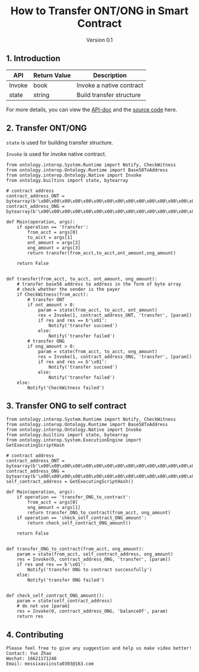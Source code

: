 <h1 align="center">How to Transfer ONT/ONG in Smart Contract</h1>
<p align="center" class="version">Version 0.1</p>

## 1. Introduction

| API                          | Return Value  | Description                                       |
| ---------------------------- | ---- | ---------------------------------------- |
| Invoke                 | book |   Invoke a native contract         |
| state | string |      Build transfer structure             |

For more details, you can view the [API-doc](http://dev-docs.ont.io/#/docs-en/DeveloperGuide/smartcontract/05-sc-api) and the [source code](https://github.com/ontio/ontology-python-compiler) here.


## 2. Transfer ONT/ONG

`state` is used for building transfer structure.

`Invoke` is used for invoke native contract.

```
from ontology.interop.System.Runtime import Notify, CheckWitness
from ontology.interop.Ontology.Runtime import Base58ToAddress
from ontology.interop.Ontology.Native import Invoke
from ontology.builtins import state, bytearray

# contract address 
contract_address_ONT = bytearray(b'\x00\x00\x00\x00\x00\x00\x00\x00\x00\x00\x00\x00\x00\x00\x00\x00\x00\x00\x00\x01')
contract_address_ONG = bytearray(b'\x00\x00\x00\x00\x00\x00\x00\x00\x00\x00\x00\x00\x00\x00\x00\x00\x00\x00\x00\x02')

def Main(operation, args):
    if operation == 'transfer':
        from_acct = args[0]
        to_acct = args[1]
        ont_amount = args[2]
        ong_amount = args[3]
        return transfer(from_acct,to_acct,ont_amount,ong_amount)
    
    return False


def transfer(from_acct, to_acct, ont_amount, ong_amount):
    # transfer base58 address to address in the form of byte array 
    # check whether the sender is the payer
    if CheckWitness(from_acct):
        # transfer ONT
        if ont_amount > 0:
            param = state(from_acct, to_acct, ont_amount)
            res = Invoke(1, contract_address_ONT, 'transfer', [param])
            if res and res == b'\x01':
                Notify('transfer succeed')
            else:
                Notify('transfer failed')
        # transfer ONG
        if ong_amount > 0:
            param = state(from_acct, to_acct, ong_amount)
            res = Invoke(1, contract_address_ONG, 'transfer', [param])
            if res and res == b'\x01':
                Notify('transfer succeed')
            else:
                Notify('transfer failed')
    else:
        Notify('CheckWitness failed')
```

## 3. Transfer ONG to self contract 

```
from ontology.interop.System.Runtime import Notify, CheckWitness
from ontology.interop.Ontology.Runtime import Base58ToAddress
from ontology.interop.Ontology.Native import Invoke
from ontology.builtins import state, bytearray
from ontology.interop.System.ExecutionEngine import GetExecutingScriptHash

# contract address 
contract_address_ONT = bytearray(b'\x00\x00\x00\x00\x00\x00\x00\x00\x00\x00\x00\x00\x00\x00\x00\x00\x00\x00\x00\x01')
contract_address_ONG = bytearray(b'\x00\x00\x00\x00\x00\x00\x00\x00\x00\x00\x00\x00\x00\x00\x00\x00\x00\x00\x00\x02')
self_contract_address = GetExecutingScriptHash()

def Main(operation, args):
    if operation == 'transfer_ONG_to_contract':
        from_acct = args[0]
        ong_amount = args[1]
        return transfer_ONG_to_contract(from_acct, ong_amount)
    if operation == 'check_self_contract_ONG_amount':
        return check_self_contract_ONG_amount()
    
    return False


def transfer_ONG_to_contract(from_acct, ong_amount):
    param = state(from_acct, self_contract_address, ong_amount)
    res = Invoke(0, contract_address_ONG, 'transfer', [param])
    if res and res == b'\x01':
        Notify('transfer ONG to contract successfully')
    else:
        Notify('transfer ONG failed')
        
        
def check_self_contract_ONG_amount():
    param = state(self_contract_address)
    # do not use [param]
    res = Invoke(0, contract_address_ONG, 'balanceOf', param)
    return res
```

## 4. Contributing 

```
Please feel free to give any suggestion and help us make video better!
Contact: Yue Zhao 
Wechat: 16621171248
Email: messixaviinsta0303@163.com
```
